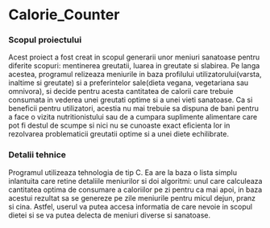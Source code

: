# Calorie_Counter

### Scopul proiectului ###
  Acest proiect a fost creat in scopul generarii unor meniuri sanatoase pentru diferite scopuri: mentinerea greutatii, luarea in greutate si slabirea. Pe langa acestea, programul relizeaza meniurile in baza profilului utilizatorului(varsta, inaltime si greutate) si a preferintelor sale(dieta vegana, vegetariana sau omnivora), si decide pentru acesta cantitatea de calorii care trebuie consumata in vederea unei greutati optime si a unei vieti sanatoase. Ca si beneficii pentru utilizatori, acestia nu mai trebuie sa dispuna de bani pentru a face o vizita nutritionistului sau de a cumpara suplimente alimentare care pot fi destul de scumpe si nici nu se cunoaste exact eficienta lor in rezolvarea problematicii greutatii optime si a unei diete echilibrate.

### Detalii tehnice ###

  Programul utilizeaza tehnologia de tip C. Ea are la baza o lista simplu inlantuita care retine detaliile meniurilor si doi algoritmi: unul care calculeaza cantitatea optima de consumare a caloriilor pe zi pentru ca mai apoi, in baza acestui rezultat sa se genereze pe zile meniurile pentru micul dejun, pranz si cina. Astfel, userul va putea accesa informatia de care nevoie in scopul dietei si se va putea delecta de meniuri diverse si sanatoase. 
